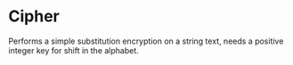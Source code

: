# Cipher
Performs a simple substitution encryption on a string text, needs a positive integer key for shift in the alphabet. 
